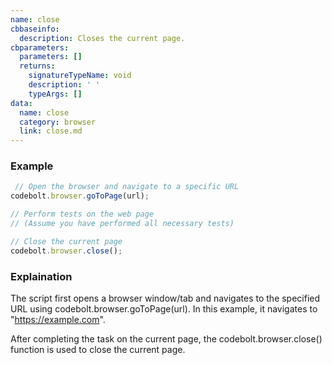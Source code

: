 ```yaml
---
name: close
cbbaseinfo:
  description: Closes the current page.
cbparameters:
  parameters: []
  returns:
    signatureTypeName: void
    description: ' '
    typeArgs: []
data:
  name: close
  category: browser
  link: close.md
---
```

<CBBaseInfo/> 
 <CBParameters/>

### Example

```js
 // Open the browser and navigate to a specific URL
codebolt.browser.goToPage(url);

// Perform tests on the web page
// (Assume you have performed all necessary tests)

// Close the current page
codebolt.browser.close();

 ```
### Explaination

The script first opens a browser window/tab and navigates to the specified URL using codebolt.browser.goToPage(url). In this example, it navigates to "https://example.com".

After completing the task on the current page, the codebolt.browser.close() function is used to close the current page.

 